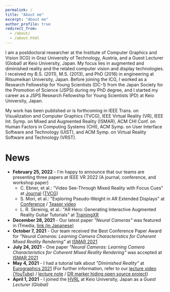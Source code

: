 ```yaml
---
permalink: /
title: "About me"
excerpt: "About me"
author_profile: true
redirect_from: 
  - /about/
  - /about.html
---
```


I am a postdoctoral researcher at the Institute of Computer Graphics and Vision (ICG) in Graz University of Technology, Austria, and a Guest Lecturer (Global) at Keio University, Japan. My focus lies in augmented and diminished reality and the related computer vision and display technologies. I received my B.S. (2011), M.S. (2013), and PhD (2016) in engineering at Ritsumeikan University, Japan. Before joining the ICG, I worked as a Research Fellowship for Young Scientists (DC-1) from the Japan Society for the Promotion of Science (JSPS) during my PhD degree, and I started my career as a JSPS Research Fellowship for Young Scientists (PD) at Keio University, Japan.

My work has been published or is forthcoming in IEEE Trans. on Visualization and Computer Graphics (TVCG), IEEE Virtual Reality (VR), IEEE Int. Symp. on Mixed and Augmented Reality (ISMAR), ACM CHI Conf. on Human Factors in Computing Systems (CHI), ACM Symp. on User Interface Software and Technology (UIST), and ACM Symp. on Virtual Reality Software and Technology (VRST).

# News
* **February 25, 2022** - I'm happy to announce that our teams are presenting three papers at IEEE VR 2022 (A journal, conference, and workshop paper)
  * C. Ebner, et al.: "Video See-Through Mixed Reality with Focus Cues" at [Journal](https://ieeevr.org/2022/program/papers/#1.1) ([TVCG](https://ieeexplore.ieee.org/document/9714124))
  * S. Mori, et al.: "Exploring Pseudo-Weight in AR Extended Displays" at [Conference](https://ieeevr.org/2022/program/papers/#2.7) / [Teaser video](https://youtu.be/XeF6Mro8D_o)
  * L. R. Skreinig, et al.: "AR Hero: Generating Interactive Augmented Reality Guitar Tutorials" at [TrainingXR](https://sites.google.com/view/trainingxrieeevr2022)
* **December 28, 2021** - Our latest paper _"Neural Cameras"_ was featured in ITmedia, [link (in Japanese)](https://www.itmedia.co.jp/news/articles/2112/28/news046.html)
* **October 7, 2021** - Our team received the Best Conference Paper Award for _"Neural Cameras: Learning Camera Characteristics for Coherent Mixed Reality Rendering"_ at [ISMAR 2021](https://ismar21.org/program/awards/)
* **July 24, 2021** - One paper _"Neural Cameras: Learning Camera Characteristics for Coherent Mixed Reality Rendering"_ was accepted at [ISMAR 2021](https://ismar21.org/program/accepted-papers#session13)
* **May 4, 2021** - I had a tutorial talk about _"Diminished Reality"_ at [Eurographics 2021](https://conferences.eg.org/eg2021/program/tutorials/) (For further information, refer to our [lecture video (YouTube)](https://youtu.be/RIr28JDuveA) / [lecture note](https://diglib.eg.org/handle/10.2312/egt20211036) / [DR marker hiding open source project](https://github.com/Mugichoko445/DRMarkerHiding))
* **April 1, 2021** - I joined the [HVRL](http://hvrl.ics.keio.ac.jp/) at Keio University, Japan as a _Guest Lecturer (Global)_